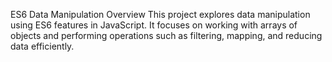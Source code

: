 ES6 Data Manipulation
Overview
This project explores data manipulation using ES6 features in JavaScript. It focuses on working with arrays of objects and performing operations such as filtering, mapping, and reducing data efficiently.
